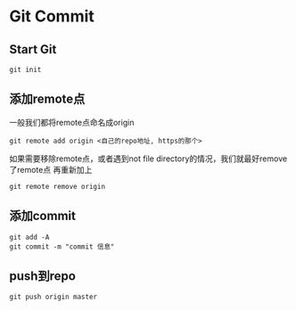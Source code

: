 # Git Commit

## Start Git

```
git init
```

## 添加remote点

一般我们都将remote点命名成origin

```
git remote add origin <自己的repo地址, https的那个>
```

如果需要移除remote点，或者遇到not file directory的情况，我们就最好remove了remote点
再重新加上

```
git remote remove origin
```

## 添加commit

```
git add -A
git commit -m "commit 信息"
```

## push到repo

```
git push origin master
```
